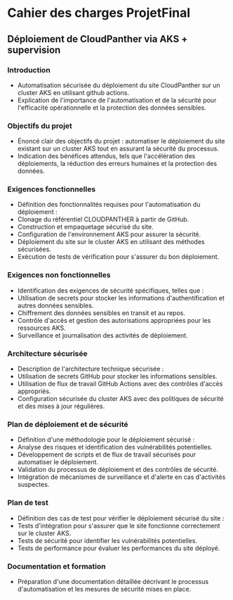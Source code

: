 # Cahier des charges ProjetFinal

## Déploiement de CloudPanther via AKS + supervision

### Introduction
- Automatisation sécurisée du déploiement du site CloudPanther sur un cluster AKS en utilisant github actions.
- Explication de l'importance de l'automatisation et de la sécurité pour l'efficacité opérationnelle et la protection des données sensibles.

### Objectifs du projet
- Énoncé clair des objectifs du projet : automatiser le déploiement du site existant sur un cluster AKS tout en assurant la sécurité du processus.
- Indication des bénéfices attendus, tels que l'accélération des déploiements, la réduction des erreurs humaines et la protection des données.

### Exigences fonctionnelles
- Définition des fonctionnalités requises pour l'automatisation du déploiement :
- Clonage du référentiel CLOUDPANTHER à partir de GitHub.
- Construction et empaquetage sécurisé du site.
- Configuration de l'environnement AKS pour assurer la sécurité.
- Déploiement du site sur le cluster AKS en utilisant des méthodes sécurisées.
- Exécution de tests de vérification pour s'assurer du bon déploiement.

### Exigences non fonctionnelles
- Identification des exigences de sécurité spécifiques, telles que :
- Utilisation de secrets pour stocker les informations d'authentification et autres données sensibles.
- Chiffrement des données sensibles en transit et au repos.
- Contrôle d'accès et gestion des autorisations appropriées pour les ressources AKS.
- Surveillance et journalisation des activités de déploiement.

### Architecture sécurisée
- Description de l'architecture technique sécurisée :
- Utilisation de secrets GitHub pour stocker les informations sensibles.
- Utilisation de flux de travail GitHub Actions avec des contrôles d'accès appropriés.
- Configuration sécurisée du cluster AKS avec des politiques de sécurité et des mises à jour régulières.

### Plan de déploiement et de sécurité
- Définition d'une méthodologie pour le déploiement sécurisé :
- Analyse des risques et identification des vulnérabilités potentielles.
- Développement de scripts et de flux de travail sécurisés pour automatiser le déploiement.
- Validation du processus de déploiement et des contrôles de sécurité.
- Intégration de mécanismes de surveillance et d'alerte en cas d'activités suspectes.

### Plan de test
- Définition des cas de test pour vérifier le déploiement sécurisé du site :
- Tests d'intégration pour s'assurer que le site fonctionne correctement sur le cluster AKS.
- Tests de sécurité pour identifier les vulnérabilités potentielles.
- Tests de performance pour évaluer les performances du site déployé.

### Documentation et formation
- Préparation d'une documentation détaillée décrivant le processus d'automatisation et les mesures de sécurité mises en place.
